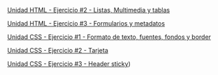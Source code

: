 [Unidad HTML - Ejercicio #2 - Listas, Multimedia y tablas](actividad2.html)

[Unidad HTML - Ejercicio #3 - Formularios y metadatos](actividad3.html)

[Unidad CSS - Ejercicio #1 - Formato de texto, fuentes, fondos y border](actividad4.html)

[Unidad CSS - Ejercicio #2 - Tarjeta](tarjeta.html)

[Unidad CSS - Ejercicio #3 - Header sticky](actividadpanel.html))



